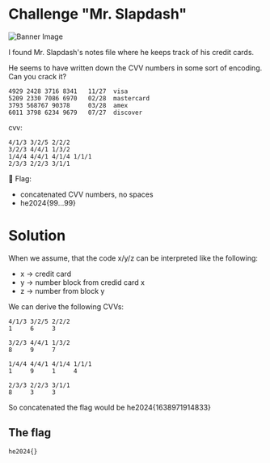 # Challenge "Mr. Slapdash"
![Banner Image](banner.jpg)

I found Mr. Slapdash's notes file where he keeps track of his credit cards.

He seems to have written down the CVV numbers in some sort of encoding. Can you crack it?

    4929 2428 3716 8341   11/27  visa  
    5209 2330 7086 6970   02/28  mastercard  
    3793 568767 90378     03/28  amex  
    6011 3798 6234 9679   07/27  discover  
  
cvv: 

    4/1/3 3/2/5 2/2/2  
    3/2/3 4/4/1 1/3/2   
    1/4/4 4/4/1 4/1/4 1/1/1  
    2/3/3 2/2/3 3/1/1  


🚩 Flag:
- concatenated CVV numbers, no spaces
- he2024{99...99}


# Solution
When we assume, that the code x/y/z can be interpreted like the following:
- x -> credit card
- y -> number block from credid card x
- z -> number from block y

We can derive the following CVVs:

    4/1/3 3/2/5 2/2/2
    1     6     3

    3/2/3 4/4/1 1/3/2 
    8     9     7

    1/4/4 4/4/1 4/1/4 1/1/1  
    1     9     1     4

    2/3/3 2/2/3 3/1/1  
    8     3     3

So concatenated the flag would be he2024{1638971914833}

## The flag
    he2024{}
